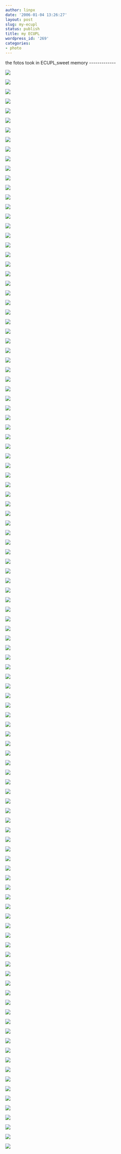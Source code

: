 ```yaml
---
author: linpx
date: '2006-01-04 13:26:27'
layout: post
slug: my-ecupl
status: publish
title: my ECUPL
wordpress_id: '269'
categories:
- photo
---
```


the fotos took in ECUPL,sweet memory -------------

  
![](http://i30.photobucket.com/albums/c330/pennyg/ecupl15.jpg)

  
  
![](http://i30.photobucket.com/albums/c330/pennyg/ecupl1.jpg)

  
  
![](http://i30.photobucket.com/albums/c330/pennyg/ecupl2.jpg)

  
  
![](http://i30.photobucket.com/albums/c330/pennyg/ecupl3.jpg)

  
  
![](http://i30.photobucket.com/albums/c330/pennyg/ecupl4.jpg)

  
  
![](http://i30.photobucket.com/albums/c330/pennyg/ecupl5.jpg)

  
  
![](http://i30.photobucket.com/albums/c330/pennyg/ecupl6.jpg)

  
  
![](http://i30.photobucket.com/albums/c330/pennyg/ecupl7.jpg)

  
  
![](http://i30.photobucket.com/albums/c330/pennyg/ecupl8.jpg)

  
  
![](http://i30.photobucket.com/albums/c330/pennyg/ecupl9.jpg)

  
  
![](http://i30.photobucket.com/albums/c330/pennyg/ecupl10.jpg)

  
  
![](http://i30.photobucket.com/albums/c330/pennyg/ecupl12.jpg)

  
  
![](http://i30.photobucket.com/albums/c330/pennyg/ecupl13.jpg)

  
  
![](http://i30.photobucket.com/albums/c330/pennyg/ecupl14.jpg)

  
  
![](http://i30.photobucket.com/albums/c330/pennyg/A100.jpg)

  
![](http://i30.photobucket.com/albums/c330/pennyg/A97.jpg)

  
![](http://i30.photobucket.com/albums/c330/pennyg/A98.jpg)

  
![](http://i30.photobucket.com/albums/c330/pennyg/A99.jpg)

  
![](http://i30.photobucket.com/albums/c330/pennyg/A1.jpg)

  
![](http://i30.photobucket.com/albums/c330/pennyg/A2.jpg)

  
![](http://i30.photobucket.com/albums/c330/pennyg/A3.jpg)

  
![](http://i30.photobucket.com/albums/c330/pennyg/A4.jpg)

  
![](http://i30.photobucket.com/albums/c330/pennyg/A5.jpg)

  
![](http://i30.photobucket.com/albums/c330/pennyg/A6.jpg)

  
![](http://i30.photobucket.com/albums/c330/pennyg/A7.jpg)

  
![](http://i30.photobucket.com/albums/c330/pennyg/A8.jpg)

  
![](http://i30.photobucket.com/albums/c330/pennyg/A9.jpg)

  
![](http://i30.photobucket.com/albums/c330/pennyg/A10.jpg)

  
![](http://i30.photobucket.com/albums/c330/pennyg/A12.jpg)

  
![](http://i30.photobucket.com/albums/c330/pennyg/A13.jpg)

  
![](http://i30.photobucket.com/albums/c330/pennyg/A14.jpg)

  
![](http://i30.photobucket.com/albums/c330/pennyg/A15.jpg)

  
![](http://i30.photobucket.com/albums/c330/pennyg/A16.jpg)

  
![](http://i30.photobucket.com/albums/c330/pennyg/A17.jpg)

  
![](http://i30.photobucket.com/albums/c330/pennyg/A18.jpg)

  
![](http://i30.photobucket.com/albums/c330/pennyg/A19.jpg)

  
![](http://i30.photobucket.com/albums/c330/pennyg/A20.jpg)

  
![](http://i30.photobucket.com/albums/c330/pennyg/A21.jpg)

  
![](http://i30.photobucket.com/albums/c330/pennyg/A22.jpg)

  
![](http://i30.photobucket.com/albums/c330/pennyg/A23.jpg)

  
![](http://i30.photobucket.com/albums/c330/pennyg/A24.jpg)

  
![](http://i30.photobucket.com/albums/c330/pennyg/A25.jpg)

  
![](http://i30.photobucket.com/albums/c330/pennyg/A26.jpg)

  
![](http://i30.photobucket.com/albums/c330/pennyg/A28.jpg)

  
![](http://i30.photobucket.com/albums/c330/pennyg/A27.jpg)

  
![](http://i30.photobucket.com/albums/c330/pennyg/A29.jpg)

  
![](http://i30.photobucket.com/albums/c330/pennyg/A30.jpg)

  
![](http://i30.photobucket.com/albums/c330/pennyg/A31.jpg)

  
![](http://i30.photobucket.com/albums/c330/pennyg/A32.jpg)

  
![](http://i30.photobucket.com/albums/c330/pennyg/A33.jpg)

  
![](http://i30.photobucket.com/albums/c330/pennyg/A34.jpg)

  
![](http://i30.photobucket.com/albums/c330/pennyg/A35.jpg)

  
![](http://i30.photobucket.com/albums/c330/pennyg/A36.jpg)

  
![](http://i30.photobucket.com/albums/c330/pennyg/A37.jpg)

  
![](http://i30.photobucket.com/albums/c330/pennyg/A38.jpg)

  
![](http://i30.photobucket.com/albums/c330/pennyg/A39.jpg)

  
![](http://i30.photobucket.com/albums/c330/pennyg/A40.jpg)

  
![](http://i30.photobucket.com/albums/c330/pennyg/A41.jpg)

  
![](http://i30.photobucket.com/albums/c330/pennyg/A42.jpg)

  
![](http://i30.photobucket.com/albums/c330/pennyg/A43.jpg)

  
![](http://i30.photobucket.com/albums/c330/pennyg/A44.jpg)

  
![](http://i30.photobucket.com/albums/c330/pennyg/A45.jpg)

  
![](http://i30.photobucket.com/albums/c330/pennyg/A46.jpg)

  
![](http://i30.photobucket.com/albums/c330/pennyg/A47.jpg)

  
![](http://i30.photobucket.com/albums/c330/pennyg/A48.jpg)

  
![](http://i30.photobucket.com/albums/c330/pennyg/A49.jpg)

  
![](http://i30.photobucket.com/albums/c330/pennyg/A50.jpg)

  
![](http://i30.photobucket.com/albums/c330/pennyg/A51.jpg)

  
![](http://i30.photobucket.com/albums/c330/pennyg/A52.jpg)

  
![](http://i30.photobucket.com/albums/c330/pennyg/A53.jpg)

  
![](http://i30.photobucket.com/albums/c330/pennyg/A54.jpg)

  
![](http://i30.photobucket.com/albums/c330/pennyg/A55.jpg)

  
![](http://i30.photobucket.com/albums/c330/pennyg/A56.jpg)

  
![](http://i30.photobucket.com/albums/c330/pennyg/A57.jpg)

  
![](http://i30.photobucket.com/albums/c330/pennyg/A58.jpg)

  
![](http://i30.photobucket.com/albums/c330/pennyg/A59.jpg)

  
![](http://i30.photobucket.com/albums/c330/pennyg/A60.jpg)

  
![](http://i30.photobucket.com/albums/c330/pennyg/A61.jpg)

  
![](http://i30.photobucket.com/albums/c330/pennyg/A62.jpg)

  
![](http://i30.photobucket.com/albums/c330/pennyg/A63.jpg)

  
![](http://i30.photobucket.com/albums/c330/pennyg/A64.jpg)

  
![](http://i30.photobucket.com/albums/c330/pennyg/A65.jpg)

  
![](http://i30.photobucket.com/albums/c330/pennyg/A66.jpg)

  
![](http://i30.photobucket.com/albums/c330/pennyg/A67.jpg)

  
![](http://i30.photobucket.com/albums/c330/pennyg/A68.jpg)

  
![](http://i30.photobucket.com/albums/c330/pennyg/A69.jpg)

  
![](http://i30.photobucket.com/albums/c330/pennyg/A70.jpg)

  
![](http://i30.photobucket.com/albums/c330/pennyg/A71.jpg)

  
![](http://i30.photobucket.com/albums/c330/pennyg/A72.jpg)

  
![](http://i30.photobucket.com/albums/c330/pennyg/A73.jpg)

  
![](http://i30.photobucket.com/albums/c330/pennyg/A74.jpg)

  
![](http://i30.photobucket.com/albums/c330/pennyg/A75.jpg)

  
![](http://i30.photobucket.com/albums/c330/pennyg/A76.jpg)

  
![](http://i30.photobucket.com/albums/c330/pennyg/A77.jpg)

  
![](http://i30.photobucket.com/albums/c330/pennyg/A78.jpg)

  
![](http://i30.photobucket.com/albums/c330/pennyg/A79.jpg)

  
![](http://i30.photobucket.com/albums/c330/pennyg/A80.jpg)

  
![](http://i30.photobucket.com/albums/c330/pennyg/A81.jpg)

  
![](http://i30.photobucket.com/albums/c330/pennyg/A82.jpg)

  
![](http://i30.photobucket.com/albums/c330/pennyg/A83.jpg)

  
![](http://i30.photobucket.com/albums/c330/pennyg/A84.jpg)

  
![](http://i30.photobucket.com/albums/c330/pennyg/A85.jpg)

  
![](http://i30.photobucket.com/albums/c330/pennyg/A86.jpg)

  
![](http://i30.photobucket.com/albums/c330/pennyg/A87.jpg)

  
![](http://i30.photobucket.com/albums/c330/pennyg/A88.jpg)

  
![](http://i30.photobucket.com/albums/c330/pennyg/A89.jpg)

  
![](http://i30.photobucket.com/albums/c330/pennyg/A90.jpg)

  
![](http://i30.photobucket.com/albums/c330/pennyg/A91.jpg)

  
![](http://i30.photobucket.com/albums/c330/pennyg/A92.jpg)

  
![](http://i30.photobucket.com/albums/c330/pennyg/A93.jpg)

  
![](http://i30.photobucket.com/albums/c330/pennyg/A94.jpg)

  
![](http://i30.photobucket.com/albums/c330/pennyg/A95.jpg)

  
![](http://i30.photobucket.com/albums/c330/pennyg/A96.jpg)

